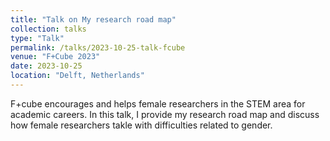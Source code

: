 ```yaml
---
title: "Talk on My research road map"
collection: talks
type: "Talk"
permalink: /talks/2023-10-25-talk-fcube
venue: "F+Cube 2023"
date: 2023-10-25
location: "Delft, Netherlands"
---
```


F+cube encourages and helps female researchers in the STEM area for academic careers. In this talk, I provide my research road map and discuss how female researchers takle with difficulties related to gender.
